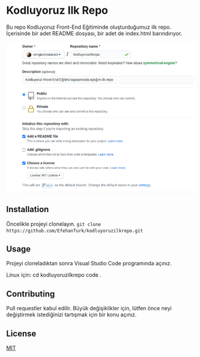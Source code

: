 # Kodluyoruz Ilk Repo
Bu repo Kodluyoruz Front-End Eğitiminde oluşturduğumuz ilk repo. İçerisinde bir adet README dosyası, bir adet de index.html barındırıyor.

![](https://github.com/Kodluyoruz/taskforce/raw/main/git/odev1/figures/github.png)

## Installation
Öncelikle projeyi clonelayın.
```git clone https://github.com/EfehanTurk/kodluyoruzilkrepo.git```

## Usage
Projeyi cloneladıktan sonra Visual Studio Code programında açınız.

Linux için:
cd kodluyoruzilkrepo
code .

## Contributing
Pull requestler kabul edilir. Büyük değişiklikler için, lütfen önce neyi değiştirmek istediğinizi tartışmak için bir konu açınız.

## License
[MIT](https://choosealicense.com/licenses/mit/)
